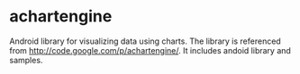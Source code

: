achartengine
============

Android library for visualizing data using charts.
The library is referenced from http://code.google.com/p/achartengine/.
It includes andoid library and samples.
